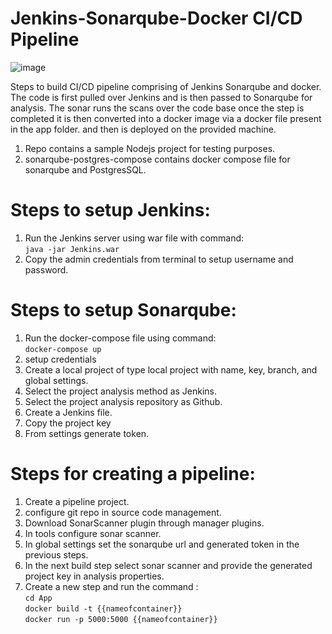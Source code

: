 # Jenkins-Sonarqube-Docker CI/CD Pipeline

![image](https://github.com/TJBLUE99/Jenkins-Sonarqube-Docker/assets/94433394/ed9a37d1-6746-47d5-bde3-92c0a8835100)

Steps to build CI/CD pipeline comprising of Jenkins Sonarqube and docker. The code is first pulled over Jenkins and is then passed to Sonarqube for analysis. The sonar runs the scans over the code base once the step is completed it is then converted into a docker image via a docker file present in the app folder. and then is deployed on the provided machine.

1. Repo contains a sample Nodejs project for testing purposes.
2. sonarqube-postgres-compose contains docker compose file for sonarqube and PostgresSQL.
   
# Steps to setup Jenkins: 
   1. Run the Jenkins server using war file with command: <br/>
      `java -jar Jenkins.war`
   2. Copy the admin credentials from terminal to setup username and password.
      
# Steps to setup Sonarqube:
   1. Run the docker-compose file using command: <br/>
      `docker-compose up`
   2. setup credentials
   3. Create a local project of type local project with name, key, branch, and global settings.
   4. Select the project analysis method as Jenkins.
   5. Select the project analysis repository as Github.
   6. Create a Jenkins file.
   7. Copy the project key
   8. From settings generate token.
      
# Steps for creating a pipeline:
  1. Create a pipeline project.
  2. configure git repo in source code management.
  3. Download SonarScanner plugin through manager plugins.
  4. In tools configure sonar scanner.
  5. In global settings set the sonarqube url and generated token in the previous steps.
  6. In the next build step select sonar scanner and provide the generated project key in analysis properties.
  7. Create a new step and run the command : <br/>
     `cd App`  <br/>
     `docker build -t {{nameofcontainer}}` <br/>
     `docker run -p 5000:5000 {{nameofcontainer}}` <br/>
   
